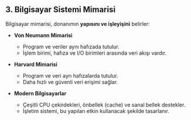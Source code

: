 
## 3. Bilgisayar Sistemi Mimarisi

Bilgisayar mimarisi, donanımın **yapısını ve işleyişini** belirler:

- **Von Neumann Mimarisi**  
  - Program ve veriler aynı hafızada tutulur.  
  - İşlem birimi, hafıza ve I/O birimleri arasında veri akışı vardır.

- **Harvard Mimarisi**  
  - Program ve veri ayrı hafızalarda tutulur.  
  - Daha hızlı ve güvenli veri erişimi sağlar.

- **Modern Bilgisayarlar**  
  - Çeşitli CPU çekirdekleri, önbellek (cache) ve sanal bellek destekler.  
  - İşletim sistemi, bu yapıları etkin kullanacak şekilde tasarlanır.
